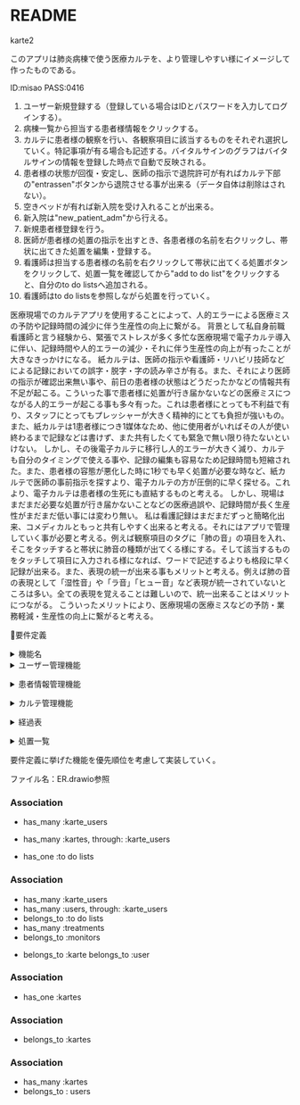 # README

<!-- アプリケーション名 -->
karte2

<!-- アプリケーション概要 -->
このアプリは肺炎病棟で使う医療カルテを、より管理しやすい様にイメージして作ったものである。

<!-- URL -->

<!-- テスト用アカウント -->

<!-- Basic認証 -->
ID:misao
PASS:0416

<!-- 利用方法 -->
1. ユーザー新規登録する（登録している場合はIDとパスワードを入力してログインする）。
2. 病棟一覧から担当する患者様情報をクリックする。
3. カルテに患者様の観察を行い、各観察項目に該当するものをそれぞれ選択していく。特記事項が有る場合も記述する。バイタルサインのグラフはバイタルサインの情報を登録した時点で自動で反映される。
4. 患者様の状態が回復・安定し、医師の指示で退院許可が有ればカルテ下部の"entrassen"ボタンから退院させる事が出来る（データ自体は削除はされない）。
5. 空きベッドが有れば新入院を受け入れることが出来る。
6. 新入院は"new_patient_adm"から行える。
7. 新規患者様登録を行う。
8. 医師が患者様の処置の指示を出すとき、各患者様の名前を右クリックし、帯状に出てきた処置を編集・登録する。
9. 看護師は担当する患者様の名前を右クリックして帯状に出てくる処置ボタンをクリックして、処置一覧を確認してから"add to do list"をクリックすると、自分のto do listsへ追加される。
10. 看護師はto do listsを参照しながら処置を行っていく。

<!-- 目指した課題解決 -->
医療現場でのカルテアプリを使用することによって、人的エラーによる医療ミスの予防や記録時間の減少に伴う生産性の向上に繋がる。
背景として私自身前職看護師と言う経験から、緊張でストレスが多く多忙な医療現場で電子カルテ導入に伴い、記録時間や人的エラーの減少・それに伴う生産性の向上が有ったことが大きなきっかけになる。
紙カルテは、医師の指示や看護師・リハビリ技師などによる記録においての誤字・脱字・字の読み辛さが有る。また、それにより医師の指示が確認出来無い事や、前日の患者様の状態はどうだったかなどの情報共有不足が起こる。こういった事で患者様に処置が行き届かないなどの医療ミスにつながる人的エラーが起こる事も多々有った。これは患者様にとっても不利益で有り、スタッフにとってもプレッシャーが大きく精神的にとても負担が強いもの。
また、紙カルテは1患者様につき1媒体なため、他に使用者がいればその人が使い終わるまで記録などは書けず、また共有したくても緊急で無い限り待たないといけない。
しかし、その後電子カルテに移行し人的エラーが大きく減り、カルテも自分のタイミングで使える事や、記録の編集も容易なため記録時間も短縮された。また、患者様の容態が悪化した時に1秒でも早く処置が必要な時など、紙カルテで医師の事前指示を探すより、電子カルテの方が圧倒的に早く探せる。これより、電子カルテは患者様の生死にも直結するものと考える。
しかし、現場はまだまだ必要な処置が行き届かないことなどの医療過誤や、記録時間が長く生産性がまだまだ低い事には変わり無い。
私は看護記録はまだまだずっと簡略化出来、コメディカルともっと共有しやすく出来ると考える。それにはアプリで管理していく事が必要と考える。例えば観察項目のタグに「肺の音」の項目を入れ、そこをタッチすると帯状に肺音の種類が出てくる様にする。そして該当するものをタッチして項目に入力される様になれば、ワードで記述するよりも格段に早く記録が出来る。また、表現の統一が出来る事もメリットと考える。例えば肺の音の表現として「湿性音」や「ラ音」「ヒュー音」など表現が統一されていないところは多い。全ての表現を覚えることは難しいので、統一出来ることはメリットにつながる。
こういったメリットにより、医療現場の医療ミスなどの予防・業務軽減・生産性の向上に繋がると考える。

<!-- 洗い出した要件 -->
:large_blue_circle:要件定義
<details><summary>機能名</summary>
*優先順位*
*目的*
*詳細*
*ストーリー（ユースケース）*
*見積もり（所要時間）*</details>

<details><summary>ユーザー管理機能</summary>
**3**

ユーザーの管理を行うため

新規登録、編集、ログイン、ログアウト、モデルの単体テスト
カルテを編集したり、閲覧するため。情報漏洩防止目的

カルテを編集したり、閲覧するため。情報漏洩防止目的

8/31-9/4</details>

<details><summary>患者情報管理機能</summary>
**3**

患者情報の管理を行うため

新規登録、編集、単体テスト

患者情報を参照するため

9/5-9/8</details>

<details><summary>カルテ管理機能</summary>
**3**

患者のデータを取り扱うため

記録、編集

ユーザーが指示を記入、記録を編集、閲覧、共有するため。

9/8-9/11</details>

<details><summary>経過表</summary>
**2**

患者のバイタルサインの経過が一目でわかる様にするため。

患者管理機能データから、血圧などののバイタルサインの値を取り出し、折れ線グラフとして表示する。

病状の回復度の指標で、表で経過を理解する事で速やかに状態把握して指示、介助・支援が行うことが出来る。

9/12-9/13</details>

<details><summary>処置一覧</summary>
**1**

当日の予定処置の確認のため

患者管理機能データから、処置予定をピックアップして時系列で並べる

看護師が処置一覧を見て、漏れなくその日の処置を予定通りに行える様にする。

9/14-9/17</details>

<!-- 実装した機能についてのGIFと説明 -->

<!-- 実装予定の機能 -->
要件定義に挙げた機能を優先順位を考慮して実装していく。

<!-- データベース設計	 -->
ファイル名：ER.drawio参照

<!-- ローカルでの動作方法 -->

<!-- アソシエーション -->
  <!-- users テーブル -->
### Association
- has_many :karte_users
- has_many :kartes, through: :karte_users
- has_one :to do lists

  <!-- kartes テーブル -->
### Association
- has_many :karte_users
- has_many :users, through: :karte_users
- belongs_to :to do lists
- has_many :treatments
- belongs_to :monitors

<!-- karte_usersテーブル -->
- belongs_to :karte
  belongs_to :user

  <!-- monitors テーブル -->
### Association
- has_one :kartes

  <!-- treatments テーブル -->
### Association
- belongs_to :kartes

  <!-- to do lists テーブル -->
### Association
- has_many :kartes
- belongs_to : users